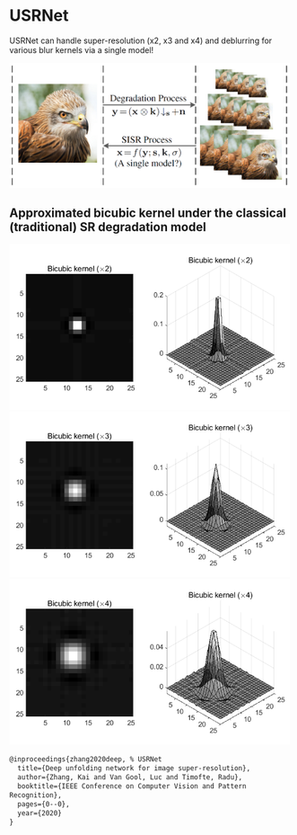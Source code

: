 # USRNet

USRNet can handle super-resolution (x2, x3 and x4) and deblurring for various blur kernels via a single model!

<img src="figs/fig1.png" width="500px"/> 


Approximated bicubic kernel under the classical (traditional) SR degradation model
----------
<img src="figs/bicubic_kernelx2.png" width="500px"/> 
<img src="figs/bicubic_kernelx3.png" width="500px"/> 
<img src="figs/bicubic_kernelx4.png" width="500px"/>




```
@inproceedings{zhang2020deep, % USRNet
  title={Deep unfolding network for image super-resolution},
  author={Zhang, Kai and Van Gool, Luc and Timofte, Radu},
  booktitle={IEEE Conference on Computer Vision and Pattern Recognition},
  pages={0--0},
  year={2020}
}

```
